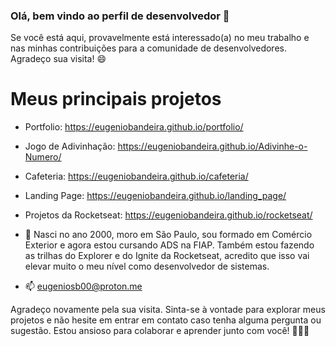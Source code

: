 ### Olá, bem vindo ao perfil de desenvolvedor 👋

Se você está aqui, provavelmente está interessado(a) no meu trabalho e nas minhas contribuições para a comunidade de desenvolvedores. Agradeço sua visita! 😄

# Meus principais projetos
- Portfolio: https://eugeniobandeira.github.io/portfolio/
- Jogo de Adivinhação: https://eugeniobandeira.github.io/Adivinhe-o-Numero/
- Cafeteria: https://eugeniobandeira.github.io/cafeteria/
- Landing Page: https://eugeniobandeira.github.io/landing_page/
- Projetos da Rocketseat: https://eugeniobandeira.github.io/rocketseat/

- 💬 Nasci no ano 2000, moro em São Paulo, sou formado em Comércio Exterior e agora estou cursando ADS na FIAP. Também estou fazendo as trilhas do Explorer e do Ignite da Rocketseat, acredito que isso vai elevar muito o meu nível como desenvolvedor de sistemas.
- 📫 eugeniosb00@proton.me

Agradeço novamente pela sua visita. Sinta-se à vontade para explorar meus projetos e não hesite em entrar em contato caso tenha alguma pergunta ou sugestão. Estou ansioso para colaborar e aprender junto com você! 🚀🚀🚀

